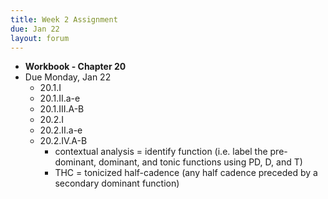 ```yaml
---
title: Week 2 Assignment
due: Jan 22
layout: forum
---
```


- **Workbook - Chapter 20**
- Due Monday, Jan 22
    - 20.1.I
    - 20.1.II.a-e
    - 20.1.III.A-B
    - 20.2.I
    - 20.2.II.a-e
    - 20.2.IV.A-B
        - contextual analysis = identify function (i.e. label the pre-dominant, dominant, and tonic functions using PD, D, and T)
        - THC = tonicized half-cadence (any half cadence preceded by a secondary dominant function)
